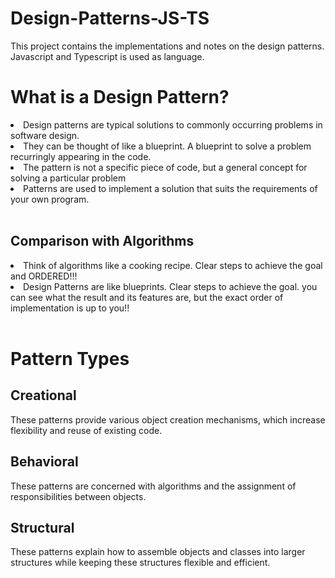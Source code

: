 # Design-Patterns-JS-TS
This project contains the implementations and notes on the design patterns. Javascript and Typescript is  used as language.

# What is a Design Pattern?
<li>Design patterns are typical solutions to commonly occurring problems in software design.</li>
<li> They can be thought of like a blueprint. A blueprint to solve a problem recurringly appearing in the code.</li>
<li>The pattern is not a specific piece of code, but a general concept for solving a particular problem </li>
<li> Patterns are used to implement a solution that suits the requirements of your own program. </li>
<br/>

## Comparison with Algorithms
<li>Think of algorithms like a cooking recipe. Clear steps to achieve the goal and ORDERED!!!</li>
<li>Design Patterns are like blueprints. Clear steps to achieve the goal. you can see what the result and its features are, but the exact order of implementation is up to you!!</li>
<br/>

# Pattern Types

## Creational
These patterns provide various object creation mechanisms, which increase flexibility and reuse of existing code.
## Behavioral
These patterns are concerned with algorithms and the assignment of responsibilities between objects.
## Structural
These patterns explain how to assemble objects and classes into larger structures while keeping these structures flexible and efficient.


